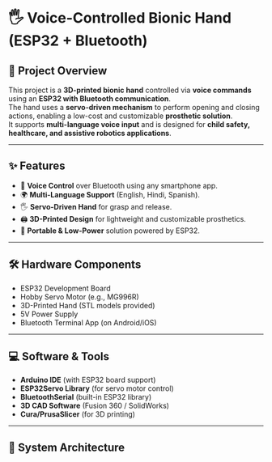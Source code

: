 # 🖐️ Voice-Controlled Bionic Hand (ESP32 + Bluetooth)

## 📌 Project Overview
This project is a **3D-printed bionic hand** controlled via **voice commands** using an **ESP32 with Bluetooth communication**.  
The hand uses a **servo-driven mechanism** to perform opening and closing actions, enabling a low-cost and customizable **prosthetic solution**.  
It supports **multi-language voice input** and is designed for **child safety, healthcare, and assistive robotics applications**.

---

## ✨ Features
- 🎤 **Voice Control** over Bluetooth using any smartphone app.  
- 🌍 **Multi-Language Support** (English, Hindi, Spanish).  
- 🖐️ **Servo-Driven Hand** for grasp and release.  
- 🖨️ **3D-Printed Design** for lightweight and customizable prosthetics.  
- 🔋 **Portable & Low-Power** solution powered by ESP32.  

---

## 🛠️ Hardware Components
- ESP32 Development Board  
- Hobby Servo Motor (e.g., MG996R)  
- 3D-Printed Hand (STL models provided)  
- 5V Power Supply  
- Bluetooth Terminal App (on Android/iOS)  

---

## 💻 Software & Tools
- **Arduino IDE** (with ESP32 board support)  
- **ESP32Servo Library** (for servo motor control)  
- **BluetoothSerial** (built-in ESP32 library)  
- **3D CAD Software** (Fusion 360 / SolidWorks)  
- **Cura/PrusaSlicer** (for 3D printing)  

---

## 📐 System Architecture
